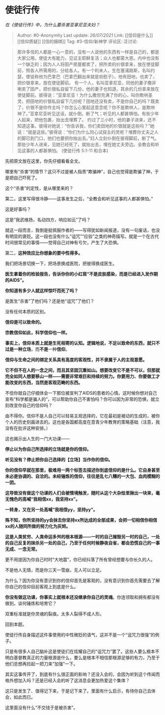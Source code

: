 # 使徒行传
*在《使徒行传》中，为什么要杀害亚拿尼亚夫妇？*

> Author: #0-Anonymity
> Last update: *26/07/2021*
> Link: [[信仰是什么]] [[信仰质疑]] [[信的捆绑]]
> Tag: #3-信仰/新神学
> 评论区:
> 泛讨论:

> 那许多信的人都是一心一意的，没有一人说他的东西有一样是自己的，都是大家公用。使徒大有能力，见证主耶稣复活；众人也都蒙大恩。内中也没有一个缺乏的；因为人人将田产房屋都卖了，把所卖的价银拿来，放在使徒脚前，照各人所需用的，分给各人。有一个利未人，生在塞浦路斯，名叫约瑟，使徒称他为巴拿巴（巴拿巴翻出来就是劝慰子）。他有田地，也卖了，把价银拿来，放在使徒脚前。
> 有一个人，名叫亚拿尼亚，同他的妻子撒非喇卖了田产，把价银私自留下几份，他的妻子也知道，其余的几份拿来放在使徒脚前。彼得说：“亚拿尼亚！为什么撒但充满了你的心，叫你欺哄圣灵，把田地的价银私自留下几份呢？田地还没有卖，不是你自己的吗？既卖了，价银不是你作主吗？你怎么心里起这意念呢？你不是欺哄人，是欺哄　神了。”亚拿尼亚听见这话，就仆倒，断了气；听见的人都甚惧怕。有些少年人起来，把他包裹，抬出去埋葬了。
> 约过了三小时，他的妻子进来，还不知道这事。彼得对她说：“你告诉我，你们卖田地的价银就是这些吗？”她说：“就是这些。”彼得说：“你们为什么同心试探主的灵呢？埋葬你丈夫之人的脚已到门口，他们也要把你抬出去。”妇人立刻仆倒在彼得脚前，断了气。那些少年人进来，见她已经死了，就抬出去，埋在她丈夫旁边。全教会和听见这事的人都甚惧怕。
> (使徒行传 5:1-11 和合本)

先把原文放在这里，你先仔细看看全文。

哪里有“杀害”的情节？这只不过是被人指责“欺骗神”，自己也觉得是欺骗了神，于是把自己吓死了。

这个“杀害”的定性，是从哪里来的？

第二，这里写得很冷静——这事发生之后，“全教会和听见这事的人都甚惧怕。”

这是好事吗？

这是“我武维扬，名动四方，响应如云”了吗？

就这一段而言，我倒是挺佩服作者的——写得犹如新闻报道，没有一句废话，也没有明显的褒贬。这一段也没有什么“诅咒”“应验”之类的神奇描写。就是一个在古代时间很常见的事情——觉得自己对神有亏欠，产生了大恐惧。

第二，**这种效应比你想象的要中性得多。**

我们把场景切换一下，把场景换成医院，把彼得换成医生。

**医生拿着你的检验报告，告诉你你的小红斑“不是皮肤感染，而是已经进入发作期的AIDS”。**

**你知道有多少人就这样惊吓而死了吗？**

是医生“杀害”了他们吗？还是他“诅咒”了他们？

没有任何本质的区别。

**信仰是可以致命的。**

**宗教信仰如此，科学信仰也一样。**

**事实上，信仰本质上就是生死相寄的认知。**逻辑地说，不足以致命的东西，就只不过是一种**立场**，而**不是**一种**信仰**。

**信仰与生命之间的绑定关系具有高度的客观性，并不隶属于人的主观意愿。**

**它不但不在人的一念之间，而且其坚固沉重如山。想要改变它不是不可以，但那就完全如同人想要移山一样——需要非常艰巨和持续的努力。你要用力、你要做工才能改变的东西，当然是客观范畴的东西。**

不信你就自己仔细体会一下那位被宣判了AIDS的患者的心情。这时候你想对自己宣布“科学都是骗人的”，可以帮助你自己不害怕吗？你可以因为非常的恐惧，就立刻改变你自己的信仰吗？

由不得你。信仰不是人自己可以轻易主观选择的，它在最初是被动的生成的，被你个人的历史刻画进去的。这也是各国都高度在意青少年教育的策略基础（注意，我没有在批评这种安排。）

这也揭示出人生的一门大功课——

**停止以为你自己所选择的立场就是你的信仰。**

**听见没有？停止把你自己选择的【立场】当作你的信仰。**

**你的信仰早就在那里，极难用一两个标签去描述你到底信仰的是什么。它自身甚至未必是协调的、自洽的。未经锤炼的信仰，往往是乱七八糟的一大包、血肉模糊的一团。**

**这导致没有做这个功课的人们会被情境触发，随时从这个大杂烩里揪出一块来，毫无愧色的高喊“我相信xx，我坚持xx”。**

**一转身，又在另一处高喊“我相信yy，坚持yy”。**

**殊不知，你所坚持的yy会抹去你坚持xx所达成的全部成果，会把一切相信你相信xx的人随同所做的努力化为灰烬。**

**这是人类贫穷、人类命运多舛的根本根源——一时的自己摧毁另一时的自己，一处的自己反复的抹杀另一处的自己，乃至于任何时候静夜自省，都会恐慌自己的一事无成、一念无常。**

更不用提因为你自己时时“大地震”，你已经抖落了所有曾经想要与你长久的人。

不是他人无情，而是你三天一雪崩，无人可以立足。

为什么？因为你没有意识到你的信仰首先是客观的，没有意识到你首先需要去了解你自己的信仰目前客观上到底是什么。

**你没有做这功课，你事实上就根本还没继承你自己的灵魂**。你连领取和拥有都没有做到，谈何锤炼和培育它？

双重标准就是你灵魂的裂痕。太多人裂得不成人形。

回到本题。

使徒行传自身描述这件事使用的中性微贬的语气，这并不是一个“诅咒力很强”的例子。

只是有很多人自己脑补这是使徒们在炫耀自己的“诅咒力”罢了。这些人要么根本不明白基督教真正的力量根源是什么，要么是根本不相信那根源足够的有力，乃至于他们总想再捡起一把刀来“加强”一下。

其实这事传开了，到底有什么很正面的影响？还没入会的，会因为听到这个传闻而格外想加入吗？还是已经入会的听了这消息会更加热爱这个集体？

这只是发生了、值得记下来，于是记下来了。里面有什么启示，有待你自己去体会，如此而已。

这里面没有什么“不交钱于是被杀害”。
